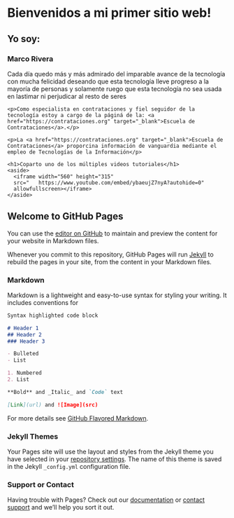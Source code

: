 <!DOCTYPE html>
<html>
  <head>
    <meta charset="UTF-8">
    <title>mi primer web MOOC linux</title>
        <link href="/style.css" rel="stylesheet" type="text/css" media="all">
  </head>
  <body>
    <h1>Bienvenidos a mi primer sitio web!</h1>
    <h2>Yo soy:</h2>
    <h3>Marco Rivera</h3>
    <p>Cada día quedo más y más admirado del imparable avance de la tecnología con mucha felicidad deseando que esta tecnología lleve progreso a la mayoría de personas y solamente ruego que esta tecnología no sea usada en lastimar ni perjudicar al resto de seres</p>

    <p>Como especialista en contrataciones y fiel seguidor de la tecnología estoy a cargo de la páginá de la: <a href="https://contrataciones.org" target="_blank">Escuela de Contrataciones</a>.</p>

    <p>La <a href="https://contrataciones.org" target="_blank">Escuela de Contrataciones</a> proporcina información de vanguardia mediante el empleo de Tecnologías de la Información</p>

    <h1>Coparto uno de los múltiples videos tutoriales</h1>
    <aside>
      <iframe width="560" height="315" 
      src="   https://www.youtube.com/embed/ybaeujZ7nyA?autohide=0"  
      allowfullscreen></iframe>
    </aside>
  </body>
</html>


## Welcome to GitHub Pages

You can use the [editor on GitHub](https://github.com/ingeMARCO/primerweb.github.io/edit/master/index.md) to maintain and preview the content for your website in Markdown files.

Whenever you commit to this repository, GitHub Pages will run [Jekyll](https://jekyllrb.com/) to rebuild the pages in your site, from the content in your Markdown files.

### Markdown

Markdown is a lightweight and easy-to-use syntax for styling your writing. It includes conventions for

```markdown
Syntax highlighted code block

# Header 1
## Header 2
### Header 3

- Bulleted
- List

1. Numbered
2. List

**Bold** and _Italic_ and `Code` text

[Link](url) and ![Image](src)
```

For more details see [GitHub Flavored Markdown](https://guides.github.com/features/mastering-markdown/).

### Jekyll Themes

Your Pages site will use the layout and styles from the Jekyll theme you have selected in your [repository settings](https://github.com/ingeMARCO/primerweb.github.io/settings). The name of this theme is saved in the Jekyll `_config.yml` configuration file.

### Support or Contact

Having trouble with Pages? Check out our [documentation](https://help.github.com/categories/github-pages-basics/) or [contact support](https://github.com/contact) and we’ll help you sort it out.
